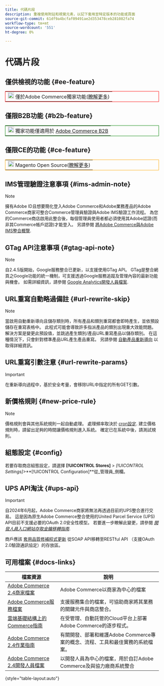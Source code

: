 ```yaml
---
title: 代碼片段
description: 重複使用附註和視覺元素，以記下套用至特定版本的功能或頁面
source-git-commit: 61df9a4bcfaf09491ae2d353478ceb281082fa74
workflow-type: tm+mt
source-wordcount: '551'
ht-degree: 0%

---
```


# 代碼片段

## 僅供檢視的功能 {#ee-feature}

<table style="border:1px solid red">
<tr><td><img alt="Adobe Commerce功能" src="../assets/adobe-logo.svg" width="20" height="20" /> 僅於Adobe Commerce獨家功能(<a href="https://experienceleague.adobe.com/docs/commerce-admin/user-guides/home.html#product-editions">瞭解更多</a>)</td></tr>
</table>

## 僅限B2B功能 {#b2b-feature}

<table style="border:1px solid green">
<tr><td><img alt="Adobe Commerce B2B功能" src="../assets/b2b.svg" width="20" height="20" /> 獨家功能僅適用於 <a href="https://experienceleague.adobe.com/docs/commerce-admin/b2b/introduction.html?lang=en">Adobe Commerce B2B</a></td></tr>
</table>

## 僅限CE的功能 {#ce-feature}

<table style="border:1px solid orange">
<tr><td><img alt="Magento Open Source功能" src="../assets/open-source.svg" width="20" height="20" /> Magento Open Source(<a href="https://experienceleague.adobe.com/docs/commerce-admin/user-guides/home.html#product-editions">瞭解更多</a>)</td></tr>
</table>

## IMS管理驗證注意事項 {#ims-admin-note}

>[!NOTE]
>
>擁有Adobe ID且想要簡化登入Adobe Commerce和Adobe業務產品的Adobe Commerce商家可整合Commerce管理員驗證與Adobe IMS驗證工作流程。 為您的Commerce商店啟用此整合後，每個管理員使用者都必須使用其Adobe認證(而非其Commerce帳戶認證)才能登入。 另請參閱 [將Adobe Commerce與Adobe IMS整合概覽](/help/getting-started/adobe-ims-integration-overview.md).

## GTag API注意事項 {#gtag-api-note}

>[!NOTE]
>
>自2.4.5版開始，Google服務整合已更新，以支援使用GTag API。 GTag是整合網頁之Google功能的統一機制，可支援透過Google服務追蹤及管理內容的最新功能與機會。 如需詳細資訊，請參閱 [Google Analytics開發人員檔案](https://developers.google.com/analytics/devguides/collection/gtagjs).

## URL重寫自動略過備註 {#url-rewrite-skip}

>[!NOTE]
>
>當啟用自動重新導向且儲存類別時，所有產品和類別重寫都會即時產生，並依預設儲存在重寫表格中。 此程式可能會導致許多指派產品的類別出現重大效能問題。 解決方案是變更此預設值，並跳過產生類別/產品URL重寫產品以儲存類別。 在這種情況下，只會針對標準產品URL產生產品重寫。 另請參閱 [自動產品重新導向](/help/merchandising-promotions/url-redirect-product-automatic.md) 以取得詳細資訊。

## URL重寫引數注意 {#url-rewrite-params}

>[!IMPORTANT]
>
>在重新導向過程中，基於安全考量，會移除URL中指定的所有GET引數。

## 新價格規則 {#new-price-rule}

>[!NOTE]
>
>價格規則會與其他系統規則一起自動處理。 處理頻率取決於 [cron設定](https://experienceleague.adobe.com/docs/commerce-operations/configuration-guide/cli/configure-cron-jobs.html). 建立價格規則時，請留出足夠的時間讓價格規則進入系統。 確定已在系統中後，請測試規則。

## 組態設定 {#config}

若要存取商店組態設定，請選擇 **[!UICONTROL Stores]** > _[!UICONTROL Settings]_>**[!UICONTROL Configuration]**從_&#x200B;管理員&#x200B;_側欄。

## UPS API淘汰 {#ups-api}

>[!IMPORTANT]
>
>自2024年6月起，Adobe Commerce商家將無法再透過目前的UPS整合進行交易。 這是因為原生Adobe Commerce整合使用的United Parcel Service (UPS) API目前不支援必要的OAuth 2.0安全性模型。 若要進一步瞭解此變更，請參閱 [_開發人員入口網站存取金鑰移轉指南_](https://developer.ups.com/oauth-developer-guide). <br/>
>
>商戶應該 [套用品質修補程式更新](https://experienceleague.adobe.com/docs/commerce-knowledge-base/kb/troubleshooting/known-issues-patches-attached/ups-shipping-method-integration-migration-from-soap-to-restful-api.html) 從SOAP API移轉至RESTful API （支援OAuth 2.0驗證通訊協定）的存放區。


## 可用檔案 {#docs-links}

| 檔案資源 | 說明 |
|----------------------- | ----------- |
| [Adobe Commerce 2.4商家檔案](../landing/home.md) | Adobe Commerce以商家為中心的檔案 |
| [Adobe Commerce服務檔案](https://experienceleague.adobe.com/docs/commerce-merchant-services/user-guides/home.html) | 支援服務集合的檔案，可協助商家將其業務的關鍵元件與商店整合。 |
| [雲端基礎結構上的Commerce指南](https://experienceleague.adobe.com/docs/commerce-cloud-service/user-guide/overview.html) | 在受管理、自動託管的Cloud平台上部署Adobe Commerce的逐步程式。 |
| [Adobe Commerce 2.4作業指南](https://experienceleague.adobe.com/docs/commerce-operations/operational-guides/home.html) | 有關開發、部署和維護Adobe Commerce專案的概念、流程、工具和最佳實務的系統檔案。 |
| [Adobe Commerce 2.4開發人員檔案](https://developer.adobe.com/commerce/docs) | 以開發人員為中心的檔案，用於自訂Adobe Commerce及與協力廠商系統整合 |

{style="table-layout:auto"}

